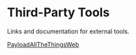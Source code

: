 # Third-Party Tools

Links and documentation for external tools.

[PayloadAllTheThingsWeb](https://swisskyrepo.github.io/PayloadsAllTheThings/)
